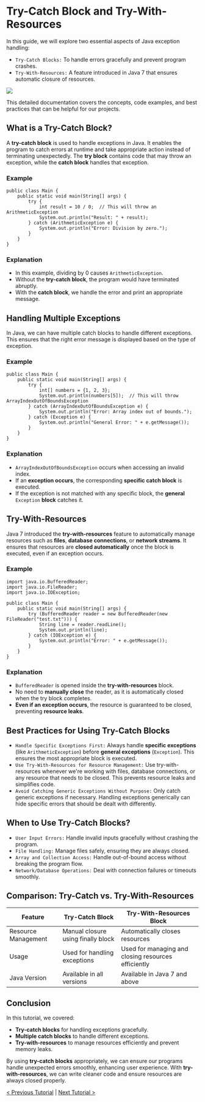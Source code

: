 # Try-Catch Block and Try-With-Resources
In this guide, we will explore two essential aspects of Java exception handling:
* `Try-Catch Blocks:` To handle errors gracefully and prevent program crashes.
* `Try-With-Resources:` A feature introduced in Java 7 that ensures automatic closure of resources.

[![](https://markdown-videos-api.jorgenkh.no/youtube/Jo0rGXu6tcU)](https://youtu.be/Jo0rGXu6tcU)

This detailed documentation covers the concepts, code examples, and best practices that can be helpful for our projects.

## What is a Try-Catch Block?
A **try-catch block** is used to handle exceptions in Java. It enables the program to catch errors at runtime and take appropriate action instead of terminating unexpectedly. The **try block** contains code that may throw an exception, while the **catch block** handles that exception.
### Example
```
public class Main {
    public static void main(String[] args) {
        try {
            int result = 10 / 0;  // This will throw an ArithmeticException
            System.out.println("Result: " + result);
        } catch (ArithmeticException e) {
            System.out.println("Error: Division by zero.");
        }
    }
}
```
### Explanation
* In this example, dividing by 0 causes `ArithmeticException`.
* Without the **try-catch block**, the program would have terminated abruptly.
* With the **catch block**, we handle the error and print an appropriate message.

## Handling Multiple Exceptions
In Java, we can have multiple catch blocks to handle different exceptions. This ensures that the right error message is displayed based on the type of exception.
### Example
```
public class Main {
    public static void main(String[] args) {
        try {
            int[] numbers = {1, 2, 3};
            System.out.println(numbers[5]);  // This will throw ArrayIndexOutOfBoundsException
        } catch (ArrayIndexOutOfBoundsException e) {
            System.out.println("Error: Array index out of bounds.");
        } catch (Exception e) {
            System.out.println("General Error: " + e.getMessage());
        }
    }
}
```
### Explanation
* `ArrayIndexOutOfBoundsException` occurs when accessing an invalid index.
* If an **exception occurs**, the corresponding **specific catch block** is executed.
* If the exception is not matched with any specific block, the **general** `Exception` **block** catches it.

## Try-With-Resources
Java 7 introduced the **try-with-resources** feature to automatically manage resources such as **files**, **database connections**, or **network streams**. It ensures that resources are **closed automatically** once the block is executed, even if an exception occurs.
### Example
```
import java.io.BufferedReader;
import java.io.FileReader;
import java.io.IOException;

public class Main {
    public static void main(String[] args) {
        try (BufferedReader reader = new BufferedReader(new FileReader("test.txt"))) {
            String line = reader.readLine();
            System.out.println(line);
        } catch (IOException e) {
            System.out.println("Error: " + e.getMessage());
        }
    }
}
```
### Explanation
* `BufferedReader` is opened inside the **try-with-resources** block.
* No need to **manually close** the reader, as it is automatically closed when the try block completes.
* **Even if an exception occurs**, the resource is guaranteed to be closed, preventing **resource leaks**.

## Best Practices for Using Try-Catch Blocks
* `Handle Specific Exceptions First:` Always handle **specific exceptions** (like `ArithmeticException`) before **general exceptions** (`Exception`). This ensures the most appropriate block is executed.
* `Use Try-With-Resources for Resource Management:` Use try-with-resources whenever we're working with files, database connections, or any resource that needs to be closed. This prevents resource leaks and simplifies code.
* `Avoid Catching Generic Exceptions Without Purpose:` Only catch generic exceptions if necessary. Handling exceptions generically can hide specific errors that should be dealt with differently.

## When to Use Try-Catch Blocks?
* `User Input Errors:` Handle invalid inputs gracefully without crashing the program.
* `File Handling:` Manage files safely, ensuring they are always closed.
* `Array and Collection Access:` Handle out-of-bound access without breaking the program flow.
* `Network/Database Operations:` Deal with connection failures or timeouts smoothly.

## Comparison: Try-Catch vs. Try-With-Resources
| Feature | Try-Catch Block | Try-With-Resources Block | 
| ----------------|---------|----------|
|     Resource Management     |  Manual closure using finally block  |   Automatically closes resources    |
|     Usage     |  Used for handling exceptions  |   Used for managing and closing resources efficiently   |
|    Java Version    |  Available in all versions  |   Available in Java 7 and above   |

## Conclusion
In this tutorial, we covered:
* **Try-catch blocks** for handling exceptions gracefully.
* **Multiple catch blocks** to handle different exceptions.
* **Try-with-resources** to manage resources efficiently and prevent memory leaks.

By using **try-catch blocks** appropriately, we can ensure our programs handle unexpected errors smoothly, enhancing user experience. With **try-with-resources**, we can write cleaner code and ensure resources are always closed properly.

[< Previous Tutorial](https://github.com/nakulmitra/java-tutorial/blob/master/exception-handling/Introduction.md) | [Next Tutorial >](https://github.com/nakulmitra/java-tutorial/blob/master/exception-handling/finallyBlock.md)
